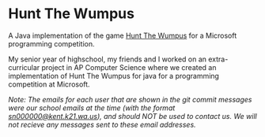 # Hunt The Wumpus
A Java implementation of the game [Hunt The Wumpus](https://en.wikipedia.org/wiki/Hunt_the_Wumpus) for a Microsoft programming competition.

My senior year of highschool, my friends and I worked on an extra-curricular project in AP Computer Science where we created an implementation of Hunt The Wumpus for java for a programming competition at Microsoft.

*Note: The emails for each user that are shown in the git commit messages were our school emails at the time (with the format sn000000@kent.k21.wa.us), and should NOT be used to contact us. We will not recieve any messages sent to these email addresses.*
